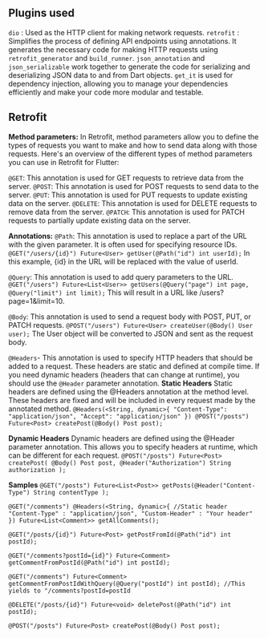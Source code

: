 ## Plugins used

`dio` : Used as the HTTP client for making network requests.
`retrofit` : Simplifies the process of defining API endpoints using annotations. It generates the necessary code for making HTTP requests using `retrofit_generator` and `build_runner`.
`json_annotation` and `json_serializable` work together to generate the code for serializing and deserializing JSON data to and from Dart objects.
`get_it` is used for dependency injection, allowing you to manage your dependencies efficiently and make your code more modular and testable.

## Retrofit

**Method parameters:**
In Retrofit, method parameters allow you to define the types of requests you want to make and how to send data along with those requests. Here's an overview of the different types of method parameters you can use in Retrofit for Flutter:

`@GET`: This annotation is used for GET requests to retrieve data from the server.
`@POST`: This annotation is used for POST requests to send data to the server.
`@PUT`: This annotation is used for PUT requests to update existing data on the server.
`@DELETE`: This annotation is used for DELETE requests to remove data from the server.
`@PATCH`: This annotation is used for PATCH requests to partially update existing data on the server.

**Annotations:**
`@Path`: This annotation is used to replace a part of the URL with the given parameter. It is often used for specifying resource IDs.
`@GET("/users/{id}")
Future<User> getUser(@Path("id") int userId);`
In this example, {id} in the URL will be replaced with the value of userId.

`@Query`: This annotation is used to add query parameters to the URL.
`@GET("/users")
Future<List<User>> getUsers(@Query("page") int page, @Query("limit") int limit);`
This will result in a URL like /users?page=1&limit=10.

`@Body`: This annotation is used to send a request body with POST, PUT, or PATCH requests.
`@POST("/users")
Future<User> createUser(@Body() User user);`
The User object will be converted to JSON and sent as the request body.

`@Headers`- This annotation is used to specify HTTP headers that should be added to a request. These headers are static and defined at compile time. If you need dynamic headers (headers that can change at runtime), you should use the `@Header` parameter annotation.
**Static Headers**
Static headers are defined using the @Headers annotation at the method level. These headers are fixed and will be included in every request made by the annotated method.
`@Headers(<String, dynamic>{
"Content-Type": "application/json",
"Accept": "application/json"
})
@POST("/posts")
Future<Post> createPost(@Body() Post post);`

**Dynamic Headers**
Dynamic headers are defined using the @Header parameter annotation. This allows you to specify headers at runtime, which can be different for each request.
`@POST("/posts")
Future<Post> createPost(
@Body() Post post,
@Header("Authorization") String authorization
);`

**Samples**
`@GET("/posts")
Future<List<Post>> getPosts(@Header("Content-Type") String contentType );`

`@GET("/comments")
@Headers(<String, dynamic>{ //Static header
"Content-Type" : "application/json",
"Custom-Header" : "Your header"
})
Future<List<Comment>> getAllComments();`

`@GET("/posts/{id}")
Future<Post> getPostFromId(@Path("id") int postId);`

`@GET("/comments?postId={id}")
Future<Comment> getCommentFromPostId(@Path("id") int postId);`

`@GET("/comments")
Future<Comment> getCommentFromPostIdWithQuery(@Query("postId") int postId); //This yields to "/comments?postId=postId`

`@DELETE("/posts/{id}")
Future<void> deletePost(@Path("id") int postId);`

`@POST("/posts")
Future<Post> createPost(@Body() Post post);`
